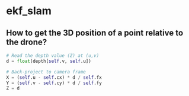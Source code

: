 # ekf_slam
## How to get the 3D position of a point relative to the drone?
```py
# Read the depth value (Z) at (u,v)
d = float(depth[self.v, self.u])

# Back‑project to camera frame
X = (self.u - self.cx) * d / self.fx
Y = (self.v - self.cy) * d / self.fy
Z = d
```
